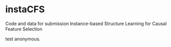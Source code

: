 # instaCFS
Code and data for submission Instance-based Structure Learning for Causal Feature Selection

test anonymous.
